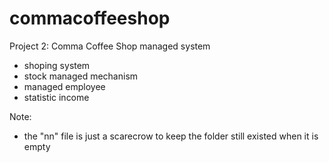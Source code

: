# commacoffeeshop
Project 2: Comma Coffee Shop managed system
  - shoping system
  - stock managed mechanism
  - managed employee
  - statistic income


Note:
 - the "nn" file is just a scarecrow to keep the folder still existed when it is empty
